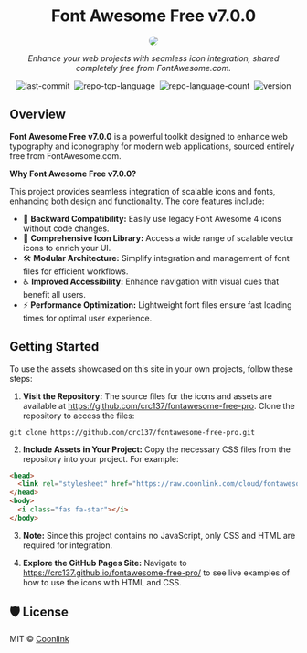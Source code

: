 <div id="top">

<div align="center">
<h1>Font Awesome Free v7.0.0</h1>
<img src="https://blog.fontawesome.com/img/built/Y6Qr7mEpHN-1440.avif" style="border-radius: 0.75em;">
<p><em>Enhance your web projects with seamless icon integration, shared completely free from FontAwesome.com.</em></p>

<img alt="last-commit" src="https://img.shields.io/github/last-commit/crc137/fontawesome-free-pro?style=flat&amp;logo=git&amp;logoColor=white&amp;color=0080ff" style="margin: 0px 2px;">
<img alt="repo-top-language" src="https://img.shields.io/github/languages/top/crc137/fontawesome-free-pro?style=flat&amp;color=0080ff" style="margin: 0px 2px;">
<img alt="repo-language-count" src="https://img.shields.io/github/languages/count/crc137/fontawesome-free-pro?style=flat&amp;color=0080ff" style="margin: 0px 2px;">
<img alt="version" src="https://img.shields.io/badge/version-7.0.0-blue" style="margin: 0px 2px;">
</div>

## Overview
**Font Awesome Free v7.0.0** is a powerful toolkit designed to enhance web typography and iconography for modern web applications, sourced entirely free from FontAwesome.com.

**Why Font Awesome Free v7.0.0?**

This project provides seamless integration of scalable icons and fonts, enhancing both design and functionality. The core features include:

- 🎨 **Backward Compatibility:** Easily use legacy Font Awesome 4 icons without code changes.
- 🚀 **Comprehensive Icon Library:** Access a wide range of scalable vector icons to enrich your UI.
- 🛠️ **Modular Architecture:** Simplify integration and management of font files for efficient workflows.
- ♿ **Improved Accessibility:** Enhance navigation with visual cues that benefit all users.
- ⚡ **Performance Optimization:** Lightweight font files ensure fast loading times for optimal user experience.

## Getting Started
To use the assets showcased on this site in your own projects, follow these steps:

1. **Visit the Repository:** The source files for the icons and assets are available at https://github.com/crc137/fontawesome-free-pro. Clone the repository to access the files:
```
git clone https://github.com/crc137/fontawesome-free-pro.git
```

2. **Include Assets in Your Project:** Copy the necessary CSS files from the repository into your project. For example:
```html
<head>
  <link rel="stylesheet" href="https://raw.coonlink.com/cloud/fontawesome/v7.0.0-rc.1/all.css">
</head>
<body>
  <i class="fas fa-star"></i>
</body>
```

3. **Note:** Since this project contains no JavaScript, only CSS and HTML are required for integration.

4. **Explore the GitHub Pages Site:** Navigate to https://crc137.github.io/fontawesome-free-pro/ to see live examples of how to use the icons with HTML and CSS.

## 🛡 License
MIT © [Coonlink](https://coonlink.com)

